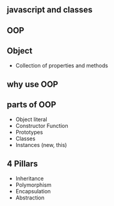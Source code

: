 ## javascript and classes

## OOP

## Object 
- Collection of properties and methods 

## why use OOP

## parts of OOP
- Object literal
- Constructor Function
- Prototypes
- Classes 
- Instances (new, this)


## 4 Pillars 
- Inheritance
- Polymorphism
- Encapsulation 
- Abstraction 

